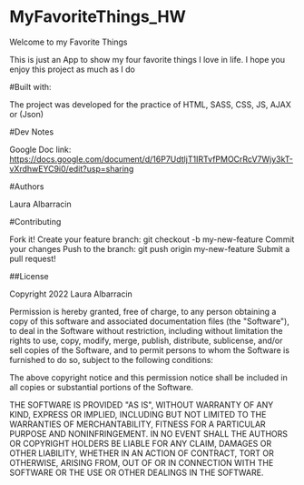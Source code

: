 # MyFavoriteThings_HW

Welcome to my Favorite Things

This is just an App to show my four favorite things I love in life. I hope you enjoy this project as much as I do

#Built with:

The project was developed for the practice of HTML, SASS, CSS, JS, AJAX or (Json)

#Dev Notes

Google Doc link: https://docs.google.com/document/d/16P7UdtljT1IRTvfPMOCrRcV7Wjy3kT-vXrdhwEYC9i0/edit?usp=sharing

#Authors

Laura Albarracin

#Contributing

Fork it! Create your feature branch: git checkout -b my-new-feature Commit your changes Push to the branch: git push origin my-new-feature Submit a pull request!

##License

Copyright 2022 Laura Albarracin

Permission is hereby granted, free of charge, to any person obtaining a copy of this software and associated documentation files (the "Software"), to deal in the Software without restriction, including without limitation the rights to use, copy, modify, merge, publish, distribute, sublicense, and/or sell copies of the Software, and to permit persons to whom the Software is furnished to do so, subject to the following conditions:

The above copyright notice and this permission notice shall be included in all copies or substantial portions of the Software.

THE SOFTWARE IS PROVIDED "AS IS", WITHOUT WARRANTY OF ANY KIND, EXPRESS OR IMPLIED, INCLUDING BUT NOT LIMITED TO THE WARRANTIES OF MERCHANTABILITY, FITNESS FOR A PARTICULAR PURPOSE AND NONINFRINGEMENT. IN NO EVENT SHALL THE AUTHORS OR COPYRIGHT HOLDERS BE LIABLE FOR ANY CLAIM, DAMAGES OR OTHER LIABILITY, WHETHER IN AN ACTION OF CONTRACT, TORT OR OTHERWISE, ARISING FROM, OUT OF OR IN CONNECTION WITH THE SOFTWARE OR THE USE OR OTHER DEALINGS IN THE SOFTWARE.
